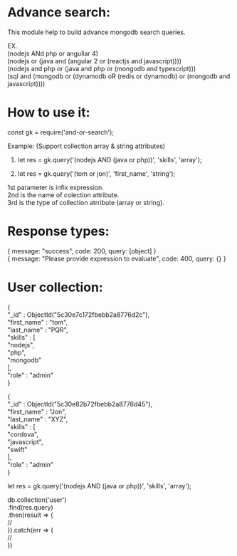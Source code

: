 # Advance search:

This module help to build advance mongodb search queries.

EX.  
(nodejs ANd php or angullar 4)  
(nodejs or (java and (angular 2 or (reactjs and javascript))))  
(nodejs and php or (java and php or (mongodb and typescript)))  
(sql and (mongodb or (dynamodb oR (redis or dynamodb) or (mongodb and javascript))))  

# How to use it:

const gk = require('and-or-search');

Example: (Support collection array & string attributes)

1. let res = gk.query('(nodejs AND (java or php))', 'skills', 'array');

2. let res = gk.query('(tom or jon)', 'first_name', 'string');

 1st parameter is infix expression.  
 2nd is the name of colection attribute.  
 3rd is the type of collection atrribute (array or string).  

 # Response types:

 { message: "success", code: 200, query: [object] }  
 { message: "Please provide expression to evaluate", code: 400, query: {} }


# User collection:

{  
    "_id" : ObjectId("5c30e7c172fbebb2a8776d2c"),  
    "first_name" : "tom",  
    "last_name" : "PQR",  
    "skills" : [  
        "nodejs",  
        "php",  
        "mongodb"  
    ],  
    "role" : "admin"  
}  

{  
    "_id" : ObjectId("5c30e82b72fbebb2a8776d45"),  
    "first_name" : "Jon",  
    "last_name" : "XYZ",  
    "skills" : [   
        "cordova",  
        "javascript",  
        "swift"  
    ],  
    "role" : "admin"  
}  


let res = gk.query('(nodejs AND (java or php))', 'skills', 'array');

db.collection('user')  
   .find(res.query)  
   .then(result => {  
    //  
   }).catch(err => {  
    //  
   })  





